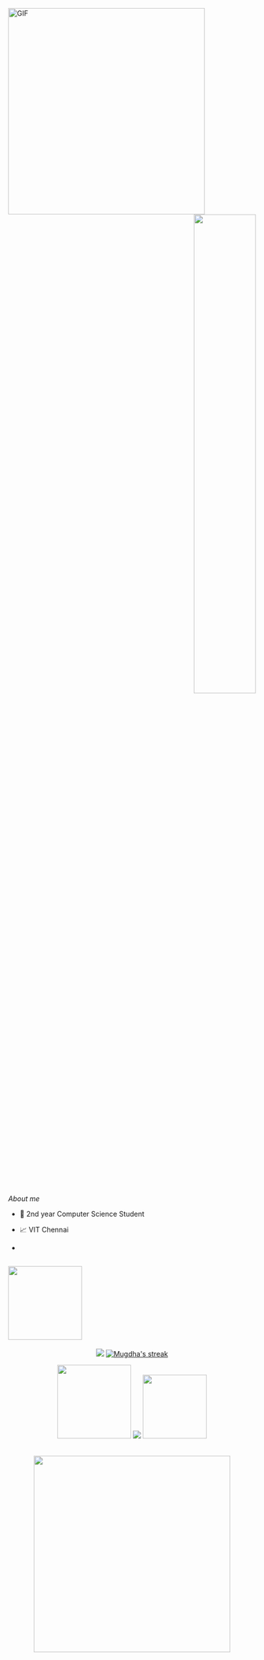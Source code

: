 <img align="left" alt="GIF" src="https://github.com/abhisheknaiidu/abhisheknaiidu/blob/master/code.gif?raw=true" width="400" height="420" />
  
<p align="right"><a href="https://mugdha27.github.io"><img width="50%" src="http://s.myniceprofile.com/myspacepic/1685/168554.gif" /></a></p>
  

<br />






*About me*

- 💼 2nd year Computer Science Student

- 📈 VIT Chennai

-
 


<h2>  <img src="https://4.bp.blogspot.com/-xtY1W7misIQ/WDZw5AiaBLI/AAAAAAADyVE/5Dioe2zAiAsUB7mxIKbHed_gwFtl_KQlQCLcB/s1600/AS000665_13.gif?time=Thu%20Feb%2010%202022%2011:57:52%20GMT+0530%20(India%20Standard%20Time)" width="150px" align="center"></h2>

<p align="center">
  <img src="https://github-readme-stats.vercel.app/api?username=mugdha27&show_icons=true&theme=black-ice&hide_border=true&stroke=0000">
    <a href="https://github.com/mugdha27github-readme-streak-stats">
        <img title="🔥 Get streak stats for your profile at git.io/streak-stats" alt="Mugdha's streak" src="https://github-readme-streak-stats.herokuapp.com/?user=mugdha27&theme=black-ice&hide_border=true&stroke=0000&background=060A0CD0&bg=true"/>
    </a>
</p>

<table>
  <tr>
     <p align="center">
      <img src="http://winkkk.com/photo/6567.gif" width="150px">
        <img src="https://github-profile-trophy.vercel.app/?username=mugdha27&title=Stars,Followers,Commit,Issues,Repositories,PullRequest&theme=black-ice&no- bg=true&column=3&margin-w=15&margin-h=15">
       <img src="http://winkkk.com/photo/6904.gif" width="130px">
    </p>
  </tr>
</table>
<table> 
 
  <tr>
    <p align="center">
     <img src="https://3.bp.blogspot.com/-maP4-iz8gXU/WDZw0jVBuwI/AAAAAAADyUs/z5LlNr6mh28sgkMCFIig8yEOBxKs8Rh-gCLcB/s1600/AS000665_05.gif" width="400px">
       </p>
